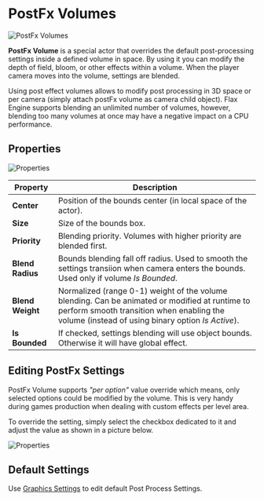 # PostFx Volumes

![PostFx Volumes](media/post-fx-volumes.png)

**PostFx Volume** is a special actor that overrides the default post-processing settings inside a defined volume in space.
By using it you can modify the depth of field, bloom, or other effects within a volume.
When the player camera moves into the volume, settings are blended.

Using post effect volumes allows to modify post processing in 3D space or per camera (simply attach postFx volume as camera child object). Flax Engine supports blending an unlimited number of volumes, however, blending too many volumes at once may have a negative impact on a CPU performance.

## Properties

![Properties](media/post-fx-volumes-properties.jpg)

| Property | Description |
|--------|--------|
| **Center** | Position of the bounds center (in local space of the actor). |
| **Size** | Size of the bounds box. |
| **Priority** | Blending priority. Volumes with higher priority are blended first. |
| **Blend Radius** | Bounds blending fall off radius. Used to smooth the settings transiion when camera enters the bounds. Used only if volume *Is Bounded*. |
| **Blend Weight** | Normalized (range 0-1) weight of the volume blending. Can be animated or modified at runtime to perform smooth transition when enabling the volume (instead of using binary option *Is Active*). |
| **Is Bounded** | If checked, settings blending will use object bounds. Otherwise it will have global effect. |

## Editing PostFx Settings

PostFx Volume supports *"per option"* value override which means, only selected options could be modified by the volume. This is very handy during games production when dealing with custom effects per level area.

To override the setting, simply select the checkbox dedicated to it and adjust the value as shown in a picture below.

![Properties](media/post-fx-volumes-edit.jpg)

## Default Settings

Use [Graphics Settings](../../editor/game-settings/graphics-settings.md) to edit default Post Process Settings.
